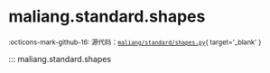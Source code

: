 # maliang.standard.shapes

<small>:octicons-mark-github-16: 源代码：[`maliang/standard/shapes.py`](https://github.com/Xiaokang2022/maliang/blob/3.0.0/maliang/standard/shapes.py){ target='_blank' }</small>

::: maliang.standard.shapes
